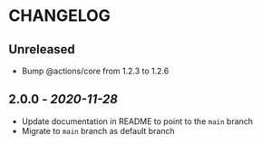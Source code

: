 # CHANGELOG

## Unreleased

- Bump @actions/core from 1.2.3 to 1.2.6

## 2.0.0 - *2020-11-28*

- Update documentation in README to point to the `main` branch
- Migrate to `main` branch as default branch
